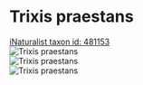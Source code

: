 
Trixis praestans
================
  
[iNaturalist taxon id: 481153](https://www.inaturalist.org/taxa/481153)  
![Trixis praestans](https://inaturalist-open-data.s3.amazonaws.com/photos/223025115/medium.png)  
![Trixis praestans](https://inaturalist-open-data.s3.amazonaws.com/photos/223025619/medium.png)  
![Trixis praestans](https://inaturalist-open-data.s3.amazonaws.com/photos/223025702/medium.png)